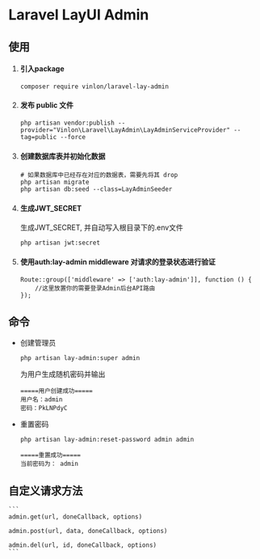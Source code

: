 # Laravel LayUI Admin

## 使用

1. #### 引入package 

    ```shell script
    composer require vinlon/laravel-lay-admin
    ```
2. #### 发布 public 文件

    ```
    php artisan vendor:publish --provider="Vinlon\Laravel\LayAdmin\LayAdminServiceProvider" --tag=public --force
    ```

2. #### 创建数据库表并初始化数据

    ```
    # 如果数据库中已经存在对应的数据表，需要先将其 drop
    php artisan migrate
    php artisan db:seed --class=LayAdminSeeder
    ```
   
5. #### 生成JWT_SECRET

    生成JWT_SECRET, 并自动写入根目录下的.env文件
    
    ```
    php artisan jwt:secret
    ```

7. #### 使用auth:lay-admin middleware 对请求的登录状态进行验证

    ```
    Route::group(['middleware' => ['auth:lay-admin']], function () {
        //这里放置你的需要登录Admin后台API路由
    });
    ```


## 命令

- 创建管理员

    ```
    php artisan lay-admin:super admin
    ```

    为用户生成随机密码并输出

    ```
    =====用户创建成功=====
    用户名：admin
    密码：PkLNPdyC
    ```

- 重置密码

    ```
    php artisan lay-admin:reset-password admin admin
    ```

    ```
    =====重置成功=====
    当前密码为： admin
    ```

 


## 自定义请求方法 

    ```
    admin.get(url, doneCallback, options)
    
    admin.post(url, data, doneCallback, options)
    
    admin.del(url, id, doneCallback, options)
    ```







